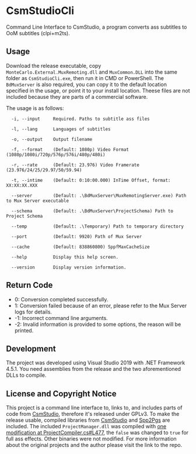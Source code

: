 # CsmStudioCli
 Command Line Interface to CsmStudio, a program converts ass subtitles to OoM subtitles (clpi+m2ts).
 
## Usage

Download the release executable, copy `MonteCarlo.External.MuxRemoting.dll` and `MuxCommon.DLL` into the same folder as `CsmStudioCli.exe`, then run it in CMD or PowerShell. The `BdMuxServer` is also required, you can copy it to the default location specified in the usage, or point it to your install location. Theese files are not included because they are parts of a commercial software.

The usage is as follows:

```
  -i, --input     Required. Paths to subtitle ass files

  -l, --lang      Languages of subtitles

  -o, --output    Output filename

  -f, --format    (Default: 1080p) Video Format (1080p/1080i/720p/576p/576i/480p/480i)

  -r, --rate      (Default: 23.976) Video Framerate (23.976/24/25/29.97/50/59.94)

  -t, --intime    (Default: 0:10:00.000) InTime Offset, format: XX:XX:XX.XXX

  --server        (Default: .\BdMuxServer\MuxRemotingServer.exe) Path to Mux Server executable

  --schema        (Default: .\BdMuxServer\ProjectSchema) Path to Project Schema

  --temp          (Default: .\Temporary) Path to temporary directory

  --port          (Default: 9920) Path of Mux Server

  --cache         (Default: 838860800) SppfMaxCacheSize

  --help          Display this help screen.

  --version       Display version information.
```

## Return Code

 - 0: Conversion completed successfully.
 - 1: Conversion failed because of an error, please refer to the Mux Server logs for details.
 - -1: Incorrect command line arguments.
 - -2: Invalid information is provided to some options, the reason will be printed.

## Development

The project was developed using Visual Studio 2019 with .NET Framework 4.5.1. You need assemblies from the release and the two aforementioned DLLs to compile.

## License and Copyright Notice

This project is a command line interface to, links to, and includes parts of code from [CsmStudio](https://github.com/subelf/CsmStudio), therefore it's released under GPLv3. To make the release usable, compiled libraries from [CsmStudio](https://github.com/subelf/CsmStudio) and [Spp2Pgs](https://github.com/subelf/Spp2Pgs) are included. The included `ProjectManager.dll` was compiled with [one modification at ProjectCompiler.cs#L477](https://github.com/subelf/CsmStudio/blob/8a0e5eac0b124cf24b6eeac764aeab1719b9e0e1/CsmStudio.ProjectManager/Compile/ProjectCompiler.cs#L477), the `false` was changed to `true` for full ass effects. Other binaries were not modified. For more information about the original projects and the author please visit the link to the repo.


